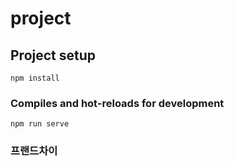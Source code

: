 # project

## Project setup
```
npm install
```

### Compiles and hot-reloads for development
```
npm run serve
```

### 프랜드차이
